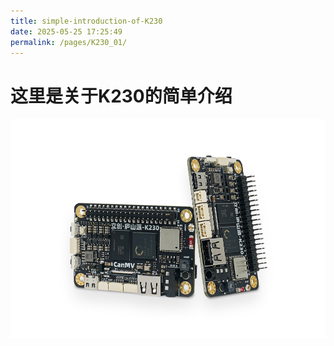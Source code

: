 ```yaml
---
title: simple-introduction-of-K230
date: 2025-05-25 17:25:49
permalink: /pages/K230_01/
---
```


# 这里是关于K230的简单介绍

![k230.png](/img/K230.png)
